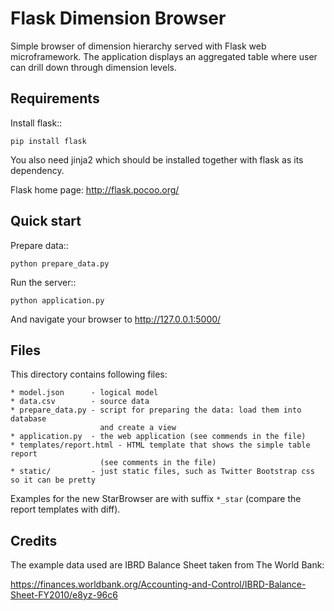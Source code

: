Flask Dimension Browser
=======================

Simple browser of dimension hierarchy served with Flask web microframework.
The application displays an aggregated table where user can drill down through
dimension levels.

Requirements
------------

Install flask::

    pip install flask
    
You also need jinja2 which should be installed together with flask as its
dependency.

Flask home page: http://flask.pocoo.org/

Quick start
-----------

Prepare data::

    python prepare_data.py

Run the server::

    python application.py

And navigate your browser to http://127.0.0.1:5000/

Files
-----

This directory contains following files:

    * model.json      - logical model
    * data.csv        - source data
    * prepare_data.py - script for preparing the data: load them into database
                        and create a view
    * application.py  - the web application (see commends in the file)
    * templates/report.html - HTML template that shows the simple table report
                        (see comments in the file)
    * static/         - just static files, such as Twitter Bootstrap css so it can be pretty

Examples for the new StarBrowser are with suffix `*_star` (compare the report
templates with diff).
    
Credits
-------

The example data used are IBRD Balance Sheet taken from The World Bank:

https://finances.worldbank.org/Accounting-and-Control/IBRD-Balance-Sheet-FY2010/e8yz-96c6

